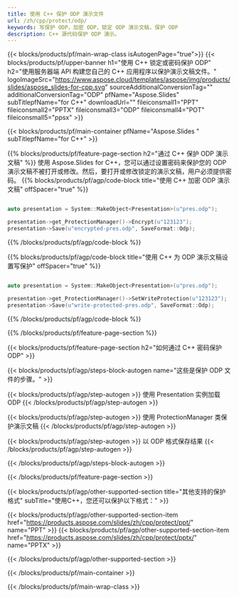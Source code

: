 ```yaml
---
title: 使用 C++ 保护 ODP 演示文件
url: /zh/cpp/protect/odp/
keywords: 写保护 ODP，加密 ODP，锁定 ODP 演示文稿，保护 ODP
description: C++ 源代码保护 ODP 演示。
---
```


{{< blocks/products/pf/main-wrap-class isAutogenPage="true">}}
{{< blocks/products/pf/upper-banner h1="使用 C++ 锁定或密码保护 ODP" h2="使用服务器端 API 构建您自己的 C++ 应用程序以保护演示文稿文件。" logoImageSrc="https://www.aspose.cloud/templates/aspose/img/products/slides/aspose_slides-for-cpp.svg" sourceAdditionalConversionTag="" additionalConversionTag="ODP" pfName="Aspose.Slides" subTitlepfName="for C++" downloadUrl="" fileiconsmall1="PPT" fileiconsmall2="PPTX" fileiconsmall3="ODP" fileiconsmall4="POT" fileiconsmall5="ppsx" >}}

{{< blocks/products/pf/main-container pfName="Aspose.Slides " subTitlepfName="for C++" >}}

{{% blocks/products/pf/feature-page-section  h2="通过 C++ 保护 ODP 演示文稿" %}}
使用 Aspose.Slides for C++，您可以通过设置密码来保护您的 ODP 演示文稿不被打开或修改。然后，要打开或修改锁定的演示文稿，用户必须提供密码。
{{% blocks/products/pf/agp/code-block title="使用 C++ 加密 ODP 演示文稿" offSpacer="true" %}}

```cpp

auto presentation = System::MakeObject<Presentation>(u"pres.odp");

presentation->get_ProtectionManager()->Encrypt(u"123123");
presentation->Save(u"encrypted-pres.odp", SaveFormat::Odp);
```

{{% /blocks/products/pf/agp/code-block %}}

{{% blocks/products/pf/agp/code-block title="使用 C++ 为 ODP 演示文稿设置写保护" offSpacer="true" %}}

```cpp

auto presentation = System::MakeObject<Presentation>(u"pres.odp");

presentation->get_ProtectionManager()->SetWriteProtection(u"123123");
presentation->Save(u"write-protected-pres.odp", SaveFormat::Odp);
```

{{% /blocks/products/pf/agp/code-block %}}

{{% /blocks/products/pf/feature-page-section %}}

{{< blocks/products/pf/feature-page-section  h2="如何通过 C++ 密码保护 ODP" >}}

{{< blocks/products/pf/agp/steps-block-autogen name="这些是保护 ODP 文件的步骤。" >}}

{{< blocks/products/pf/agp/step-autogen >}}
使用 Presentation 实例加载 ODP
{{< /blocks/products/pf/agp/step-autogen >}}

{{< blocks/products/pf/agp/step-autogen >}}
使用 ProtectionManager 类保护演示文稿
{{< /blocks/products/pf/agp/step-autogen >}}

{{< blocks/products/pf/agp/step-autogen >}}
以 ODP 格式保存结果
{{< /blocks/products/pf/agp/step-autogen >}}

{{< /blocks/products/pf/agp/steps-block-autogen >}}

{{< /blocks/products/pf/feature-page-section >}}

{{< blocks/products/pf/agp/other-supported-section title="其他支持的保护格式" subTitle="使用C++，您还可以保护以下格式：" >}}

{{< blocks/products/pf/agp/other-supported-section-item href="https://products.aspose.com/slides/zh/cpp/protect/ppt/" name="PPT" >}}
{{< blocks/products/pf/agp/other-supported-section-item href="https://products.aspose.com/slides/zh/cpp/protect/pptx/" name="PPTX" >}}


{{< /blocks/products/pf/agp/other-supported-section >}}

{{< /blocks/products/pf/main-container >}}
    
{{< /blocks/products/pf/main-wrap-class >}}